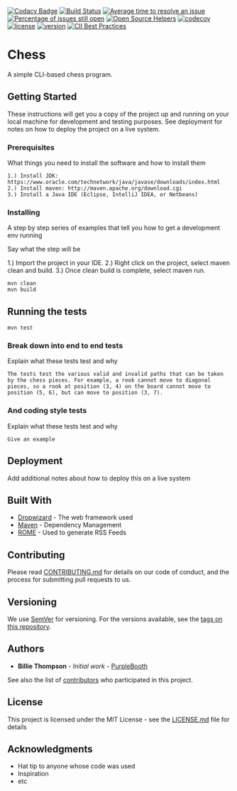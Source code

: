 [![Codacy Badge](https://api.codacy.com/project/badge/Grade/f8a7e6d5923648d480b33fb50561fcfa)](https://app.codacy.com/app/nikalomiris/Chess?utm_source=github.com&utm_medium=referral&utm_content=nikalomiris/Chess&utm_campaign=Badge_Grade_Dashboard)
[![Build Status](https://travis-ci.com/nikalomiris/Chess.svg?branch=master)](https://travis-ci.com/nikalomiris/Chess)
[![Average time to resolve an issue](http://isitmaintained.com/badge/resolution/nikalomiris/Chess.svg)](http://isitmaintained.com/project/nikalomiris/Chess "Average time to resolve an issue")
[![Percentage of issues still open](http://isitmaintained.com/badge/open/nikalomiris/Chess.svg)](http://isitmaintained.com/project/nikalomiris/Chess "Percentage of issues still open")
[![Open Source Helpers](https://www.codetriage.com/nikalomiris/chess/badges/users.svg)](https://www.codetriage.com/nikalomiris/chess)
[![codecov](https://codecov.io/gh/nikalomiris/Chess/branch/master/graph/badge.svg)](https://codecov.io/gh/nikalomiris/Chess)
[![license](https://img.shields.io/badge/license-GPL-blue.svg)](https://github.com/nikalomiris/Chess/blob/master/LICENSE)
[![version](https://img.shields.io/badge/version-1.0.0-brightgreen.svg)](https://github.com/nikalomiris/Chess/blob/master/pom.xml)
[![CII Best Practices](https://bestpractices.coreinfrastructure.org/projects/2247/badge)](https://bestpractices.coreinfrastructure.org/projects/2247)

# Chess

A simple CLI-based chess program.

## Getting Started

These instructions will get you a copy of the project up and running on your local machine for development and testing purposes. See deployment for notes on how to deploy the project on a live system.

### Prerequisites

What things you need to install the software and how to install them

```
1.) Install JDK: https://www.oracle.com/technetwork/java/javase/downloads/index.html
2.) Install maven: http://maven.apache.org/download.cgi
3.) Install a Java IDE (Eclipse, IntelliJ IDEA, or Netbeans)
```

### Installing

A step by step series of examples that tell you how to get a development env running

Say what the step will be

1.) Import the project in your IDE.
2.) Right click on the project, select maven clean and build.
3.) Once clean build is complete, select maven run.

```
mvn clean
mvn build
```

## Running the tests

```
mvn test
```



### Break down into end to end tests

Explain what these tests test and why

```
The tests test the various valid and invalid paths that can be taken by the chess pieces. For example, a rook cannot move to diagonal pieces, so a rook at position (3, 4) on the board cannot move to position (5, 6), but can move to position (3, 7).
```

### And coding style tests

Explain what these tests test and why

```
Give an example
```

## Deployment

Add additional notes about how to deploy this on a live system

## Built With

- [Dropwizard](http://www.dropwizard.io/1.0.2/docs/) - The web framework used
- [Maven](https://maven.apache.org/) - Dependency Management
- [ROME](https://rometools.github.io/rome/) - Used to generate RSS Feeds

## Contributing

Please read [CONTRIBUTING.md](https://gist.github.com/PurpleBooth/b24679402957c63ec426) for details on our code of conduct, and the process for submitting pull requests to us.

## Versioning

We use [SemVer](http://semver.org/) for versioning. For the versions available, see the [tags on this repository](https://github.com/your/project/tags). 

## Authors

- **Billie Thompson** - *Initial work* - [PurpleBooth](https://github.com/PurpleBooth)

See also the list of [contributors](https://github.com/your/project/contributors) who participated in this project.

## License

This project is licensed under the MIT License - see the [LICENSE.md](LICENSE.md) file for details

## Acknowledgments

- Hat tip to anyone whose code was used
- Inspiration
- etc
